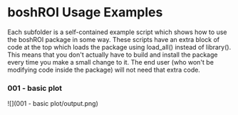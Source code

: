 # boshROI Usage Examples
Each subfolder is a self-contained example script which shows how to use the boshROI package in some way. These scripts have an extra block of code at the top which loads the package using load_all() instead of library(). This means that you don't actually have to build and install the package every time you make a small change to it. The end user (who won't be modifying code inside the package) will not need that extra code.

### 001 - basic plot
![](001 - basic plot/output.png)